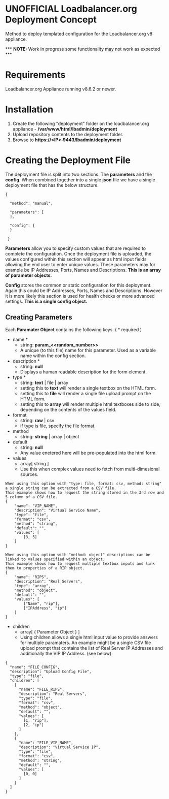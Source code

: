 # UNOFFICIAL Loadbalancer.org Deployment Concept
Method to deploy templated configuration for the Loadbalancer.org v8 appliance.

*** **NOTE:** Work in progress some functionality may not work as expected *** 

# Requirements
Loadbalancer.org Appliance running v8.6.2 or newer.

# Installation
1) Create the following "deployment" folder on the loadbalancer.org appliance - **/var/www/html/lbadmin/deployment**
2) Upload repository contents to the deployment folder.
3) Browse to **https://\<IP\>:9443/lbadmin/deployment**

# Creating the Deployment File
The deployment file is split into two sections. The **parameters** and the **config**. When combined together into a single **json** file we have a single deployment file that has the below structure.

```
{
  
  "method": "manual",
  
  "parameters": [
  ],
  
  "config": {
  }
  
 }
```

**Parameters** allow you to specify custom values that are required to complete the configuration. Once the deployment file is uploaded, the values configured within this section will appear as html input fields allowing the end user to enter unique values. These parameters may for example be IP Addresses, Ports, Names and Descriptions. **This is an array of parameter objects.**

**Config** stores the common or static configuration for this deployment. Again this could be IP Addresses, Ports, Names and Descriptions. However it is more likely this section is used for health checks or more advanced settings. **This is a single config object.**

## Creating Parameters
Each **Paramater Object** contains the following keys. ( * required )

- name *
  - string: **param_<<random_number>>**
  - A unique (to this file) name for this parameter. Used as a variable name within the config section.
- description *
  - string: **null**
  - Displays a human readable description for the form element. 
- type *
  - string: **text** | file | array
  - setting this to **text** will render a single textbox on the HTML form. 
  - setting this to **file** will render a single file upload prompt on the HTML form.
  - setting this to **array** will render multiple html textboxes side to side, depending on the contents of the values field. 
- format
  - string: **raw** | csv
  - if type is file, specify the file format.
- method
  - string: **string** | array | object
- default
  - string: **null**
  - Any value enetered here will be pre-populated into the html form. 
- values
  - array[ string ]
  - Use this when complex values need to fetch from multi-dimesional sources.
```
When using this option with "type: file, format: csv, method: string" a single string can be extracted from a CSV file.
This example shows how to request the string stored in the 3rd row and 5 column of a CSV file.
{
    "name": "VIP_NAME",
    "description": "Virtual Service Name",
    "type": "file",
    "format": "csv",
    "method": "string",
    "default": "",
    "values": [
        [3, 5]
    ]
}
```
```
When using this option with "method: object" descriptions can be linked to values specified within an object.
This example shows how to request multiple textbox inputs and link them to properties of a RIP object.
{
    "name": "RIPS",
    "description": "Real Servers",
    "type": "array",
    "method": "object",
    "default": "",
    "values": [
        ["Name", "rip"],
        ["IPAddress", "ip"]
    ]
}
```
- children
  - array[ { Parameter Object } ]
  - Using children allows a single html input value to provide answers for multiple paramaters. An example might be a single CSV file upload prompt that contains the list of Real Server IP Addresses and additionally the VIP IP Address. (see below)
 
```
{
  "name": "FILE_CONFIG",
  "description": "Upload Config File",
  "type": "file",
  "children": [
    {
      "name": "FILE_RIPS",
      "description": "Real Servers",
      "type": "file",
      "format": "csv",
      "method": "object",
      "default": "",
      "values": [
        [1, "rip"],
        [2, "ip"]
      ]
    },
    {
      "name": "FILE_VIP_NAME",
      "description": "Virtual Service IP",
      "type": "file",
      "format": "csv",
      "method": "string",
      "default": "",
      "values": [
        [0, 0]
      ]
    }
  ]
}
```




